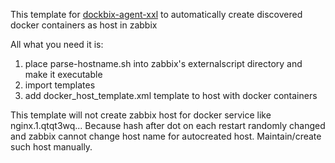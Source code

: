 
This template for [dockbix-agent-xxl](https://github.com/monitoringartist/dockbix-agent-xxl) to automatically create discovered docker containers as host in zabbix

All what you need it is:
1. place parse-hostname.sh into zabbix's externalscript directory and make it executable
2. import templates
3. add docker_host_template.xml template to host with docker containers


This template will not create zabbix host for docker service like nginx.1.qtqt3wq... Because hash after dot on each restart randomly changed and zabbix cannot change host name for autocreated host. Maintain/create such host manually.
